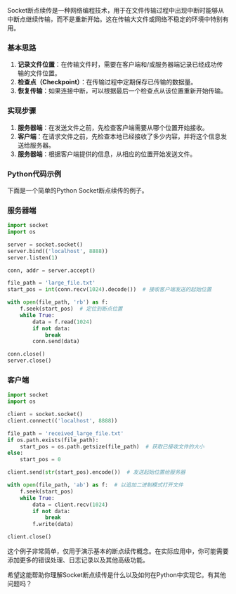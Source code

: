 
Socket断点续传是一种网络编程技术，用于在文件传输过程中出现中断时能够从中断点继续传输，而不是重新开始。这在传输大文件或网络不稳定的环境中特别有用。

### 基本思路

1. **记录文件位置**：在传输文件时，需要在客户端和/或服务器端记录已经成功传输的文件位置。
2. **检查点（Checkpoint）**：在传输过程中定期保存已传输的数据量。
3. **恢复传输**：如果连接中断，可以根据最后一个检查点从该位置重新开始传输。

### 实现步骤

1. **服务器端**：在发送文件之前，先检查客户端需要从哪个位置开始接收。
2. **客户端**：在请求文件之前，先检查本地已经接收了多少内容，并将这个信息发送给服务器。
3. **服务器端**：根据客户端提供的信息，从相应的位置开始发送文件。

### Python代码示例

下面是一个简单的Python Socket断点续传的例子。

### 服务器端

```python
import socket
import os

server = socket.socket()
server.bind(('localhost', 8888))
server.listen(1)

conn, addr = server.accept()

file_path = 'large_file.txt'
start_pos = int(conn.recv(1024).decode())  # 接收客户端发送的起始位置

with open(file_path, 'rb') as f:
    f.seek(start_pos)  # 定位到断点位置
    while True:
        data = f.read(1024)
        if not data:
            break
        conn.send(data)

conn.close()
server.close()

```

### 客户端

```python
import socket
import os

client = socket.socket()
client.connect(('localhost', 8888))

file_path = 'received_large_file.txt'
if os.path.exists(file_path):
    start_pos = os.path.getsize(file_path)  # 获取已接收文件的大小
else:
    start_pos = 0

client.send(str(start_pos).encode())  # 发送起始位置给服务器

with open(file_path, 'ab') as f:  # 以追加二进制模式打开文件
    f.seek(start_pos)
    while True:
        data = client.recv(1024)
        if not data:
            break
        f.write(data)

client.close()

```

这个例子非常简单，仅用于演示基本的断点续传概念。在实际应用中，你可能需要添加更多的错误处理、日志记录以及其他高级功能。

希望这能帮助你理解Socket断点续传是什么以及如何在Python中实现它。有其他问题吗？